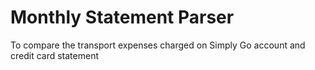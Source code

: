# Monthly Statement Parser
To compare the transport expenses charged on Simply Go account and credit card statement
